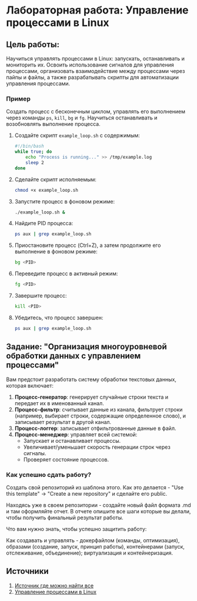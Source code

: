 # Лабораторная работа: Управление процессами в Linux


## Цель работы:
Научиться управлять процессами в Linux: запускать, останавливать и мониторить их. Освоить использование сигналов для управления процессами, организовать взаимодействие между процессами через пайпы и файлы, а также разрабатывать скрипты для автоматизации управления процессами.

### Пример
Создать процесс с бесконечным циклом, управлять его выполнением через команды `ps`, `kill`, `bg` и `fg`. Научиться останавливать и возобновлять выполнение процесса.


1. Создайте скрипт `example_loop.sh` с содержимым:  
   ```bash
   #!/bin/bash
   while true; do
       echo "Process is running..." >> /tmp/example.log
       sleep 2
   done
   ```
2. Сделайте скрипт исполняемым:  
   ```bash
   chmod +x example_loop.sh
   ```

3. Запустите процесс в фоновом режиме:  
   ```bash
   ./example_loop.sh &
   ```

4. Найдите PID процесса:  
   ```bash
   ps aux | grep example_loop.sh
   ```

5. Приостановите процесс (Ctrl+Z), а затем продолжите его выполнение в фоновом режиме:  
   ```bash
   bg <PID>
   ```

6. Переведите процесс в активный режим:  
   ```bash
   fg <PID>
   ```

7. Завершите процесс:  
   ```bash
   kill <PID>
   ```

8. Убедитесь, что процесс завершен:  
   ```bash
   ps aux | grep example_loop.sh
   ```
   

## Задание: "Организация многоуровневой обработки данных с управлением процессами"

Вам предстоит разработать систему обработки текстовых данных, которая включает:  
1. **Процесс-генератор**: генерирует случайные строки текста и передает их в именованный канал.  
2. **Процесс-фильтр**: считывает данные из канала, фильтрует строки (например, выбирает строки, содержащие определенное слово), и записывает результат в другой канал.  
3. **Процесс-логгер**: записывает отфильтрованные данные в файл.  
4. **Процесс-менеджер**: управляет всей системой:  
   - Запускает и останавливает процессы.  
   - Увеличивает/уменьшает скорость генерации строк через сигналы.  
   - Проверяет состояние процессов.  


### Как успешно сдать работу?

Создать свой репозиторий из шаблона этого. Как это делается - "Use this template" -> "Create a new repository" и сделайте его public. 

Находясь уже в своем репозитории - создайте новый файл формата .md и там оформляйте отчет. В отчете опишите все шаги которые вы делали, чтобы получить финальный результат работы.

Что вам нужно знать, чтобы успешно защитить работу:

Как создавать и управлять - докерфайлом (команды, оптимизация), образами (создание, запуск, принцип работы), контейнерами (запуск, отслеживание, объединение); виртуализация и контейнеризация. 

## Источники

1. [Источник где можно найти все](https://google.com)
2. [Управление процессами в Linux](https://losst.pro/upravlenie-protsessami-v-linux)  

